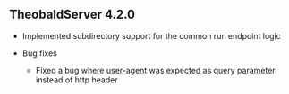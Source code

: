 ## TheobaldServer 4.2.0
- Implemented subdirectory support for the common run endpoint logic 

- Bug fixes 
  - Fixed a bug where user-agent was expected as query parameter instead of http header 


